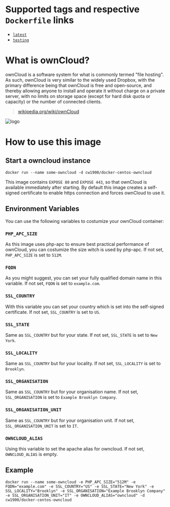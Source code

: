 # Supported tags and respective `Dockerfile` links
- [`latest`](https://github.com/cw1/docker-centos-owncloud/blob/master/Dockerfile)
- [`testing`](https://github.com/cw1/docker-centos-owncloud/blob/testing/Dockerfile)

# What is ownCloud?

ownCloud is a software system for what is commonly termed "file hosting". As such, ownCloud is very similar to the widely used Dropbox, with the primary difference being that ownCloud is free and open-source, and thereby allowing anyone to install and operate it without charge on a private server, with no limits on storage space (except for hard disk quota or capacity) or the number of connected clients.

> [wikipedia.org/wiki/ownCloud](http://en.wikipedia.org/wiki/Owncloud)

![logo](http://upload.wikimedia.org/wikipedia/commons/thumb/b/b6/OwnCloud2-Logo.svg/200px-OwnCloud2-Logo.svg.png)

# How to use this image

## Start a owncloud instance

`docker run --name some-owncloud -d cw1900/docker-centos-owncloud`

This image contains `EXPOSE 80` and `EXPOSE 443`, so that ownCloud is available immediately after starting. By default this image creates a self-signed certificate to enable https connection and forces ownCloud to use it.

## Environment Variables

You can use the following variables to costumize your ownCloud container:

### `PHP_APC_SIZE`

As this image uses php-apc to ensure best practical performance of ownCloud, you can costumize the size witch is used by php-apc. If not set, `PHP_APC_SIZE` is set to `512M`.

### `FQDN`

As you might suggest, you can set your fully qualified domain name in this variable. If not set, `FQDN` is set to `example.com`.

### `SSL_COUNTRY`

With this variable you can set your country which is set into the self-signed certificate. If not set, `SSL_COUNTRY` is set to `US`.

### `SSL_STATE`

Same as `SSL_COUNTRY` but for your state. If not set, `SSL_STATE` is set to `New York`.

### `SSL_LOCALITY`

Same as `SSL_COUNTRY` but for your locality. If not set, `SSL_LOCALITY` is set to `Brooklyn`.

### `SSL_ORGANISATION`

Same as `SSL_COUNTRY` but for your organisation name. If not set, `SSL_ORGANISATION` is set to `Example Brooklyn Company`.

### `SSL_ORGANISATION_UNIT`

Same as `SSL_COUNTRY` but for your organisation unit. If not set, `SSL_ORGANISATION_UNIT` is set to `IT`.

### `OWNCLOUD_ALIAS`

Using this variable to set the apache alias for owncloud. If not set, `OWNCLOUD_ALIAS` is empty.

## Example

`docker run --name some-owncloud -e PHP_APC_SIZE="512M" -e FQDN="example.com" -e SSL_COUNTRY="US" -e SSL_STATE="New York" -e SSL_LOCALITY="Brooklyn" -e SSL_ORGANISATION="Example Brooklyn Company" -e SSL_ORGANISATION_UNIT="IT" -e OWNCLOUD_ALIAS="owncloud" -d cw1900/docker-centos-owncloud`